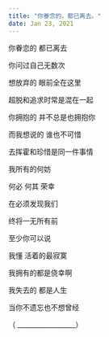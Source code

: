 ```yaml
---
title: "你眷念的，都已离去。"
date: Jan 23, 2021
---
```


你眷恋的 都已离去

你问过自己无数次

想放弃的 眼前全在这里

超脱和追求时常是混在一起





你拥抱的 并不总是也拥抱你

而我想说的 谁也不可惜

去挥霍和珍惜是同一件事情

我所有的何妨

何必 何其 荣幸





在必须发现我们

终将一无所有前

至少你可以说

我懂 活着的最寂寞

我拥有的都是侥幸啊

我失去的 都是人生

当你不遗忘也不想曾经

（ __________________）